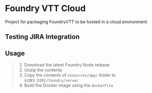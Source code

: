 # Foundry VTT Cloud
Project for packaging FoundryVTT to be hosted in a cloud environment

## Testing JIRA Integration

## Usage

> 1. Download the latest Foundry Node release
> 2. Unzip the contents
> 3. Copy the contents of `resources/app/` folder to `${DEV_DIR}/foundry/server`
> 4. Build the Docker image using the `dockerFile`